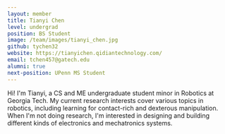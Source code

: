 ```yaml
---
layout: member
title: Tianyi Chen
level: undergrad
position: BS Student
image: /team/images/tianyi_chen.jpg
github: tychen32
website: https://tianyichen.qidiantechnology.com/
email: tchen457@gatech.edu
alumni: true
next-position: UPenn MS Student
---
```


Hi! I'm Tianyi, a CS and ME undergraduate student minor in Robotics at Georgia Tech. My current research interests cover various topics in robotics, including learning for contact-rich and dexterous manipulation. When I'm not doing research, I'm interested in designing and building different kinds of electronics and mechatronics systems.

